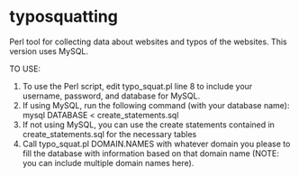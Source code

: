 typosquatting
=============

Perl tool for collecting data about websites and typos of the websites. This version uses MySQL.

TO USE:

1. To use the Perl script, edit typo_squat.pl line 8 to include your username, password, and database for MySQL.
2. If using MySQL, run the following command (with your database name): mysql DATABASE < create_statements.sql
3. If not using MySQL, you can use the create statements contained in create_statements.sql for the necessary tables
4. Call typo_squat.pl DOMAIN.NAMES with whatever domain you please to fill the database with information based on that domain name (NOTE: you can include multiple domain names here).
